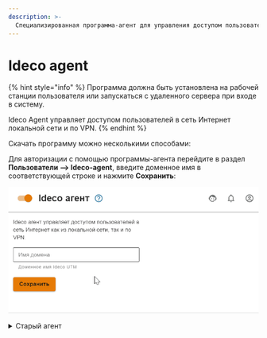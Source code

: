 ```yaml
---
description: >-
  Специализированная программа-агент для управления доступом пользователей в сеть Интернет. Доступ будет обеспечен только в то время, когда пользователь авторизован с помощью этой программы. 
---
```


# Ideco agent

{% hint style="info" %}
Программа должна быть установлена на рабочей станции пользователя или запускаться с удаленного сервера при входе в систему.

Ideco Agent управляет доступом пользователей в сеть Интернет локальной сети и по VPN.
{% endhint %}

Скачать программу можно несколькими способами:

Для авторизации с помощью программы-агента перейдите в раздел **Пользователи –> Ideco-agent**, введите доменное имя в соответствующей строке и нажмите **Сохранить**:

![](../../.gitbook/assets/agent.gif)



<details>

<summary>Старый агент</summary>

Для авторизации с помощью программы-агента необходимо включить настройку Авторизация через программу-агент в разделе Пользователи -> Авторизация и заполнить поле IP-адрес или доменное имя. В него нужно ввести IP-адрес одного из локальных интерфейсов Ideco UTM или доменное имя Ideco UTM. После включения настройки, программу IdecoAgent можно скачать по кнопке Скачать Ideco Agent:

Либо из личного кабинета пользователя:

Для успешной авторизации с помощью IdecoAgent необходимо у пользователя указать в настройках сетевой карты в качестве шлюза и в качестве сервера DNS IP-адрес интернет-шлюза Ideco UTM.

{% hint style="info" %}
При необходимости стоит разрешить в межсетевом экране подключение на сетевой порт 800/TCP из внутренней сети.
{% endhint %}

После запуска программы необходимо ввести логин и пароль пользователя. Состояние авторизации отображается иконкой в системном лотке. Возможные состояния представлены в следующей таблице.

|               Индикатор состояния агента               | Описание                           |
| :----------------------------------------------------: | ---------------------------------- |
| ![agent\_1.png](../../../.gitbook/assets/agent\_1.png) | Программа не активна               |
| ![agent\_2.png](../../../.gitbook/assets/agent\_2.png) | Идет подключение к серверу         |
| ![agent\_3.png](../../../.gitbook/assets/agent\_3.png) | Доступ в интернет разрешен         |
| ![agent\_4.png](../../../.gitbook/assets/agent\_4.png) | Сработал лимит предупреждения      |
| ![agent\_5.png](../../../.gitbook/assets/agent\_5.png) | Сработал лимит отключения          |
| ![agent\_6.png](../../../.gitbook/assets/agent\_6.png) | Ошибка. Доступ в интернет запрещен |

В контекстном меню иконки доступны пункты, описанные в таблице ниже:

| Пункт меню                      | Значение                                                                               |
| ------------------------------- | -------------------------------------------------------------------------------------- |
| Подключить                      | Отобразить информацию о подключении к сети Интернет ![инфа\_о\_квоте.png](../../../.gitbook/assets/about2.png)            |
| Отключить                       | Отключиться от сервера                                                          |
| Информация                      | Отобразить информацию о подключении к сети Интернет ![инфа\_о\_квоте.png](../../../.gitbook/assets/about1.png)          |
| Запускаться при входе в систему | Установить автоматический запуск программы при входе в Windows            |
| О программе                     | Вывод информации о программе авторизации ![о\_проге.png](../../../.gitbook/assets/about.png) |

{% hint style="info" %}
При использовании Ideco Agent в домене Active Directory рекомендуется расположить IdecoAgent.exe на общем сетевом ресурсе и установить в политике входа в домен запуск приложения IdecoAgent.exe с ключом domain. Таким образом, запуск агента будет централизован, и не потребуется его установка на каждый компьютер.
{% endhint %}

{% hint style="info" %}
При смене IP-адреса или доменного имени Ideco UTM, которые вы заполняли при настройке авторизации с помощью IdecoAgent обязательно нужно повторно скачать Ideco Agent, поскольку адрес встраивается в приложение при скачивании.
{% endhint %}

</details>